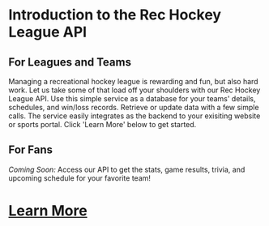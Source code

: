 # Introduction to the Rec Hockey League API

## For Leagues and Teams
Managing a recreational hockey league is rewarding and fun, but also hard work. Let us take some of that load off your shoulders with our Rec Hockey League API. Use this simple service as a database for your teams' details, schedules, and win/loss records. Retrieve or update data with a few simple calls. The service easily integrates as the backend to your exisiting website or sports portal. Click 'Learn More' below to get started.

## For Fans
_Coming Soon:_
Access our API to get the stats, game results, trivia, and upcoming schedule for your favorite team!


# [Learn More](nav.md)
